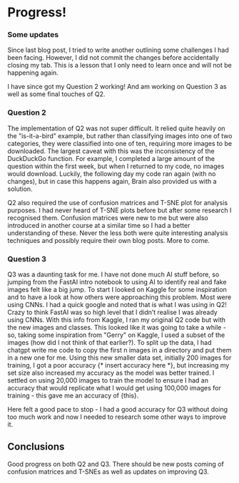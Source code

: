 # Progress!

### Some updates
Since last blog post, I tried to write another outlining some challenges I had been facing. However, I did not commit the changes before accidentally closing my tab. This is a lesson that I only need to learn once and will not be happening again. 

I have since got my Question 2 working! And am working on Question 3 as well as some final touches of Q2. 

### Question 2
The implementation of Q2 was not super difficult. It relied quite heavily on the "is-it-a-bird" example, but rather than classifying images into one of two categories, they were classified into one of ten, requiring more images to be downloaded. The largest caveat with this was the inconsistency of the DuckDuckGo function. For example, I completed a large amount of the question within the first week, but when I returned to my code, no images would download. Luckily, the following day my code ran again (with no changes), but in case this happens again, Brain also provided us with a solution. 

Q2 also required the use of confusion matrices and T-SNE plot for analysis purposes. I had never heard of T-SNE plots before but after some research I recognised them. Confusion matrices were new to me but were also introduced in another course at a similar time so I had a better understanding of these. Never the less both were quite interesting analysis techniques and possibly require their own blog posts. More to come. 

### Question 3
Q3 was a daunting task for me. I have not done much AI stuff before, so jumping from the FastAI intro notebook to using AI to identify real and fake images felt like a big jump. To start I looked on Kaggle for some inspiration and to have a look at how others were approaching this problem. Most were using CNNs. I had a quick google and noted that is what I was using in Q2! Crazy to think FastAI was so high level that I didn’t realise I was already using CNNs. 
With this info from Kaggle, I ran my original Q2 code but with the new images and classes. This looked like it was going to take a while - so, taking some inspiration from "Gerry" on Kaggle, I used a subset of the images (how did I not think of that earlier?). To split up the data, I had chatgpt write me code to copy the first n images in a directory and put them in a new one for me. Using this new smaller data set, initially 200 images for training, I got a poor accuracy {* insert accuracy here *}, but increasing my set size also increased my accuracy as the model was better trained. I settled on using 20,000 images to train the model to ensure I had an accuracy that would replicate what I would get using 100,000 images for training - this gave me an accuracy of {this}. 

Here felt a good pace to stop - I had a good accuracy for Q3 without doing too much work and now I needed to research some other ways to improve it. 

## Conclusions
Good progress on both Q2 and Q3. There should be new posts coming of confusion matrices and T-SNEs as well as updates on improving Q3.
